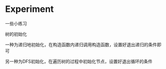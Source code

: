 # Experiment
一些小练习


树的初始化

一种为递归地初始化，在构造函数内递归调用构造函数，设置好退出递归的条件即可

另一种为DFS初始化，在遍历树的过程中初始化节点，设置好退出循环的条件

